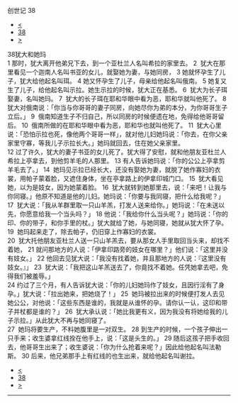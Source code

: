 ﻿





 创世记 38




* [<](bible/GEN37.md)
* [38](bible/GEN.md)
* [>](bible/GEN39.md)



 
38犹大和她玛  
1 那时，犹大离开他弟兄下去，到一个亚杜兰人名叫希拉的家里去。 
2  犹大在那里看见一个迦南人名叫书亚的女儿，就娶她为妻，与她同房， 
3 她就怀孕生了儿子，犹大给他起名叫珥。 
4 她又怀孕生了儿子，母亲给他起名叫俄南。 
5 她复又生了儿子，给他起名叫示拉。她生示拉的时候，犹大正在基悉。 
6  犹大为长子珥娶妻，名叫她玛。 
7  犹大的长子珥在耶和华眼中看为恶，耶和华就叫他死了。 
8  犹大对俄南说：「你当与你哥哥的妻子同房，向她尽你为弟的本分，为你哥哥生子立后。」 
9  俄南知道生子不归自己，所以同房的时候便遗在地，免得给他哥哥留后。 
10  俄南所做的在耶和华眼中看为恶，耶和华也就叫他死了。 
11  犹大心里说：「恐怕示拉也死，像他两个哥哥一样」，就对他儿妇她玛说：「你去，在你父亲家里守寡，等我儿子示拉长大。」她玛就回去，住在她父亲家里。  
12 过了许久，犹大的妻子书亚的女儿死了。犹大得了安慰，就和他朋友亚杜兰人希拉上亭拿去，到他剪羊毛的人那里。 
13 有人告诉她玛说：「你的公公上亭拿剪羊毛去了。」 
14  她玛见示拉已经长大，还没有娶她为妻，就脱了她作寡妇的衣裳，用帕子蒙着脸，又遮住身体，坐在亭拿路上的伊拿印城门口。 
15  犹大看见她，以为是妓女，因为她蒙着脸。 
16  犹大就转到她那里去，说：「来吧！让我与你同寝。」他原不知道是他的儿妇。她玛说：「你要与我同寝，把什么给我呢？」 
17  犹大说：「我从羊群里取一只山羊羔，打发人送来给你。」她玛说：「在未送以先，你愿意给我一个当头吗？」 
18 他说：「我给你什么当头呢？」她玛说：「你的印、你的带子，和你手里的杖。」犹大就给了她，与她同寝，她就从犹大怀了孕。 
19  她玛起来走了，除去帕子，仍旧穿上作寡妇的衣裳。  
20  犹大托他朋友亚杜兰人送一只山羊羔去，要从那女人手里取回当头来，却找不着她， 
21 就问那地方的人说：「伊拿印路旁的妓女在哪里？」他们说：「这里并没有妓女。」 
22 他回去见犹大说：「我没有找着她，并且那地方的人说：『这里没有妓女。』」 
23  犹大说：「我把这山羊羔送去了，你竟找不着她。任凭她拿去吧，免得我们被羞辱。」  
24 约过了三个月，有人告诉犹大说：「你的儿妇她玛作了妓女，且因行淫有了身孕。」犹大说：「拉出她来，把她烧了！」 
25  她玛被拉出来的时候便打发人去见她公公，对他说：「这些东西是谁的，我就是从谁怀的孕。请你认一认，这印和带子并杖都是谁的？」 
26  犹大承认说：「她比我更有义，因为我没有将她给我的儿子示拉。」从此犹大不再与她同寝了。  
27  她玛将要生产，不料她腹里是一对双生。 
28 到生产的时候，一个孩子伸出一只手来；收生婆拿红线拴在他手上，说：「这是头生的。」 
29 随后这孩子把手收回去，他哥哥生出来了；收生婆说：「你为什么抢着来呢？」因此给他起名叫法勒斯。 
30 后来，他兄弟那手上有红线的也生出来，就给他起名叫谢拉。 
* [<](bible/GEN37.md)
* [38](bible/GEN.md)
* [>](bible/GEN39.md)





---









